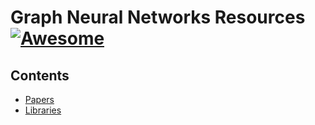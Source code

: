 # Graph Neural Networks Resources  [![Awesome](https://awesome.re/badge-flat.svg)](https://awesome.re)

## Contents

- [Papers](#papers)
- [Libraries](#libraries)


